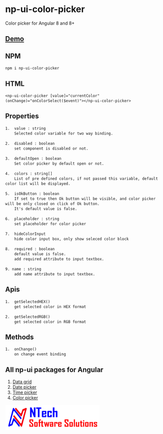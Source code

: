 # np-ui-color-picker
Color picker for Angular 8 and 8+

## [Demo](https://stackblitz.com/edit/np-ui-color-picker)

## NPM
````
npm i np-ui-color-picker
````

## HTML
````
<np-ui-color-picker [value]="currentColor" (onChange)="onColorSelect($event)"></np-ui-color-picker>
````

## Properties
````
1.  value : string
    Selected color variable for two way binding.

2.  disabled : boolean
    set component is disabled or not.

3.  defaultOpen : boolean
    Set color picker by default open or not. 

4.  colors : string[]
    List of pre defined colors, if not passed this variable, default color list will be displayed.

5.  isOkButton : boolean
    If set to true then Ok button will be visible, and color picker will be only closed on click of Ok button. 
    It's default value is false.

6.  placeholder : string
    set placeholder for color picker

7.  hideColorInput
    hide color input box, only show seleced color block

8.  required : boolean
    default value is false.
    add required attribute to input textbox.

9. name : string
    add name attribute to input textbox.
````

## Apis
````
1.  getSelectedHEX()
    get selected color in HEX format

2.  getSelectedRGB()
    get selected color in RGB format
````

## Methods
````
1.  onChange()
    on change event binding
````

## All np-ui packages for Angular
1. [Data grid](https://www.npmjs.com/package/np-ui-data-grid)
2. [Date picker](https://www.npmjs.com/package/np-ui-date-picker)
3. [Time picker](https://www.npmjs.com/package/np-ui-time-picker)
4. [Color picker](https://www.npmjs.com/package/np-ui-color-picker)

<img src="https://raw.githubusercontent.com/NilavPatel/nilavpatel.github.io/master/images/logo-large.png" width="300" height="80">